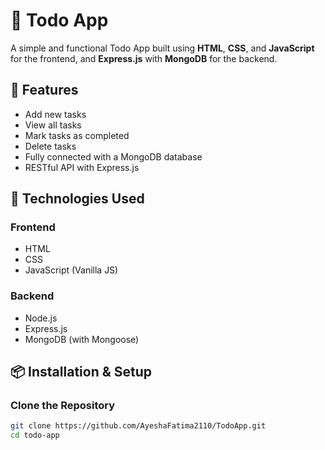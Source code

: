 # 📝 Todo App

A simple and functional Todo App built using **HTML**, **CSS**, and **JavaScript** for the frontend, and **Express.js** with **MongoDB** for the backend.

## 🚀 Features

- Add new tasks
- View all tasks
- Mark tasks as completed
- Delete tasks
- Fully connected with a MongoDB database
- RESTful API with Express.js

## 📁 Technologies Used

### Frontend
- HTML
- CSS
- JavaScript (Vanilla JS)

### Backend
- Node.js
- Express.js
- MongoDB (with Mongoose)

## 📦 Installation & Setup

### Clone the Repository

```bash
git clone https://github.com/AyeshaFatima2110/TodoApp.git
cd todo-app
